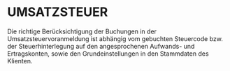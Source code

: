 # UMSATZSTEUER

Die richtige Berücksichtigung der Buchungen in der Umsatzsteuervoranmeldung ist abhängig vom gebuchten Steuercode bzw. der Steuerhinterlegung auf den angesprochenen Aufwands- und Ertragskonten, sowie den Grundeinstellungen in den Stammdaten des Klienten.

